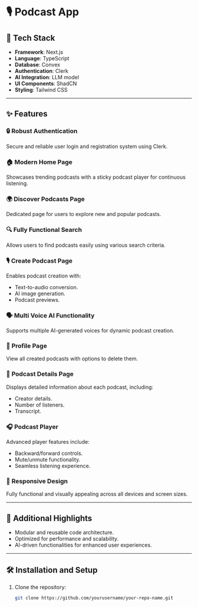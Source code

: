 # 🎙️ Podcast App  

## 🚀 Tech Stack
- **Framework**: Next.js  
- **Language**: TypeScript  
- **Database**: Convex  
- **Authentication**: Clerk  
- **AI Integration**: LLM model  
- **UI Components**: ShadCN  
- **Styling**: Tailwind CSS  

---

## ✨ Features
### 🔒 **Robust Authentication**
Secure and reliable user login and registration system using Clerk.

### 🏠 **Modern Home Page**
Showcases trending podcasts with a sticky podcast player for continuous listening.

### 🌍 **Discover Podcasts Page**
Dedicated page for users to explore new and popular podcasts.

### 🔍 **Fully Functional Search**
Allows users to find podcasts easily using various search criteria.

### 🎙️ **Create Podcast Page**
Enables podcast creation with:
- Text-to-audio conversion.
- AI image generation.
- Podcast previews.

### 🗣️ **Multi Voice AI Functionality**
Supports multiple AI-generated voices for dynamic podcast creation.

### 👤 **Profile Page**
View all created podcasts with options to delete them.

### 📄 **Podcast Details Page**
Displays detailed information about each podcast, including:
- Creator details.
- Number of listeners.
- Transcript.

### 🎧 **Podcast Player**
Advanced player features include:
- Backward/forward controls.
- Mute/unmute functionality.
- Seamless listening experience.

### 📱 **Responsive Design**
Fully functional and visually appealing across all devices and screen sizes.

---

## 🌟 Additional Highlights
- Modular and reusable code architecture.  
- Optimized for performance and scalability.  
- AI-driven functionalities for enhanced user experiences.  

---

## 🛠️ Installation and Setup
1. Clone the repository:
   ```bash
   git clone https://github.com/yourusername/your-repo-name.git
